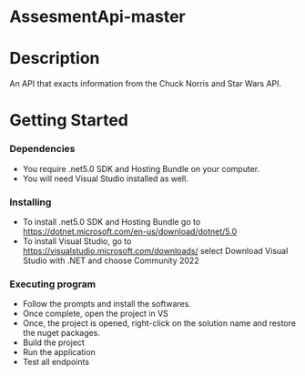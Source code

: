 # AssesmentApi-master
# Description
An API that exacts information from the Chuck Norris and Star Wars API.
# Getting Started
### Dependencies
* You require .net5.0 SDK and Hosting Bundle on your computer.
* You will need Visual Studio installed as well.
### Installing
* To install .net5.0 SDK and Hosting Bundle go to https://dotnet.microsoft.com/en-us/download/dotnet/5.0
* To install Visual Studio, go to https://visualstudio.microsoft.com/downloads/ select Download Visual Studio with .NET and choose Community 2022
### Executing program
* Follow the prompts and install the softwares. 
* Once complete, open the project in VS
* Once, the project is opened, right-click on the solution name and restore the nuget packages.
* Build the project
* Run the application
* Test all endpoints
